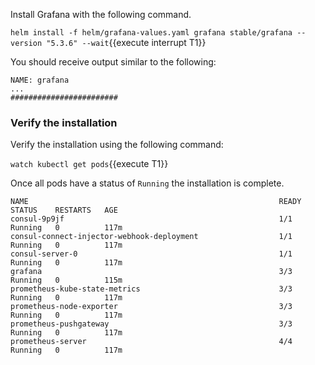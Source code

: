
Install Grafana with the following command.

`helm install -f helm/grafana-values.yaml grafana stable/grafana --version "5.3.6" --wait`{{execute interrupt T1}}

You should receive output similar to the following:

```plaintext
NAME: grafana
...
########################
```

### Verify the installation

Verify the installation using the following command:

`watch kubectl get pods`{{execute T1}}

Once all pods have a status of `Running` the installation is complete.

```plaintext
NAME                                                        READY   STATUS    RESTARTS   AGE
consul-9p9jf                                                1/1     Running   0          117m
consul-connect-injector-webhook-deployment                  1/1     Running   0          117m
consul-server-0                                             1/1     Running   0          117m
grafana                                                     3/3     Running   0          115m
prometheus-kube-state-metrics                               3/3     Running   0          117m
prometheus-node-exporter                                    3/3     Running   0          117m
prometheus-pushgateway                                      3/3     Running   0          117m
prometheus-server                                           4/4     Running   0          117m
```
